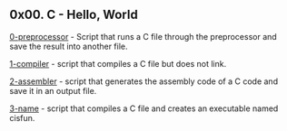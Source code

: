## 0x00. C - Hello, World

[0-preprocessor](./0-preprocessor) - Script that runs a C file through the preprocessor and save the result into another file.

[1-compiler](./1-compiler) - script that compiles a C file but does not link.

[2-assembler](./2-assembler) - script that generates the assembly code of a C code and save it in an output file.

[3-name](./3-name) - script that compiles a C file and creates an executable named cisfun.


